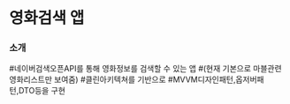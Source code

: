 # 영화검색 앱

### 소개
#네이버검색오픈API를 통해 영화정보를 검색할 수 있는 앱
#(현재 기본으로 마블관련 영화리스트만 보여줌)
#클린아키텍쳐를 기반으로
#MVVM디자인패턴,옵저버패턴,DTO등을 구현

